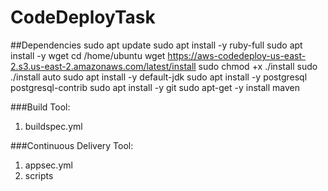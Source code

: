 # CodeDeployTask

##Dependencies
sudo apt update
sudo apt install -y ruby-full
sudo apt install -y wget
cd /home/ubuntu
wget https://aws-codedeploy-us-east-2.s3.us-east-2.amazonaws.com/latest/install
sudo chmod +x ./install
sudo ./install auto
sudo apt install -y default-jdk
sudo apt install -y postgresql postgresql-contrib
sudo apt install -y git
sudo apt-get -y install maven


###Build Tool: 
1. buildspec.yml

###Continuous Delivery Tool:
1. appsec.yml
2. scripts

